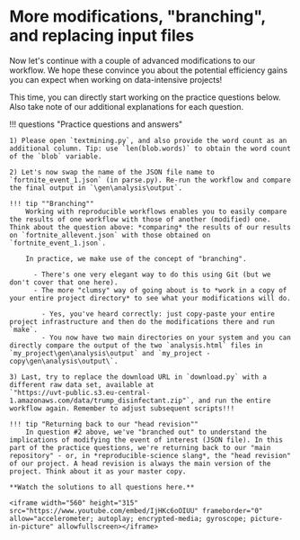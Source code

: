 # More modifications, "branching", and replacing input files

Now let's continue with a couple of advanced modifications to our workflow. We hope these convince you about the potential efficiency gains you can expect when working on data-intensive projects!

This time, you can directly start working on the practice questions below. Also take note of our additional explanations for each question.

!!! questions "Practice questions and answers"

    1) Please open `textmining.py`, and also provide the word count as an additional column. Tip: use `len(blob.words)` to obtain the word count of the `blob` variable.

    2) Let's now swap the name of the JSON file name to `fortnite_event_1.json` (in parse.py). Re-run the workflow and compare the final output in `\gen\analysis\output`.

    !!! tip ""Branching""
        Working with reproducible workflows enables you to easily compare the results of one workflow with those of another (modified) one. Think about the question above: *comparing* the results of our results on `fortnite_allevent.json` with those obtained on `fortnite_event_1.json`.

        In practice, we make use of the concept of "branching".

          - There's one very elegant way to do this using Git (but we don't cover that one here).
          - The more "clumsy" way of going about is to *work in a copy of your entire project directory* to see what your modifications will do.

            - Yes, you've heard correctly: just copy-paste your entire project infrastructure and then do the modifications there and run `make`.
            - You now have two main directories on your system and you can directly compare the output of the two `analysis.html` files in `my_project\gen\analysis\output` and `my_project - copy\gen\analysis\output\`.

    3) Last, try to replace the download URL in `download.py` with a different raw data set, available at
    `"https://uvt-public.s3.eu-central-1.amazonaws.com/data/trump_disinfectant.zip"`, and run the entire workflow again. Remember to adjust subsequent scripts!!!

    !!! tip "Returning back to our "head revision""
        In question #2 above, we've "branched out" to understand the implications of modifying the event of interest (JSON file). In this part of the practice questions, we're returning back to our "main repository" - or, in *reproducible-science slang*, the "head revision" of our project. A head revision is always the main version of the project. Think about it as your master copy.

    **Watch the solutions to all questions here.**

    <iframe width="560" height="315" src="https://www.youtube.com/embed/IjHKc6oOIUU" frameborder="0" allow="accelerometer; autoplay; encrypted-media; gyroscope; picture-in-picture" allowfullscreen></iframe>

